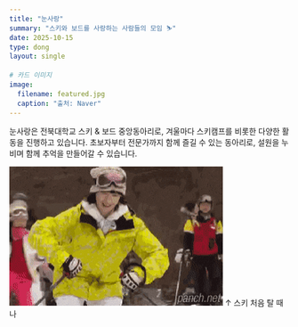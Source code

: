 ```yaml
---
title: "눈사랑"
summary: "스키와 보드를 사랑하는 사람들의 모임 ⛷️"
date: 2025-10-15
type: dong
layout: single

# 카드 이미지
image:
  filename: featured.jpg
  caption: "출처: Naver"
---
```


<div class="text-justify">
  눈사랑은 전북대학교 스키 & 보드 중앙동아리로, 겨울마다 스키캠프를 비롯한 다양한 활동을 진행하고 있습니다.  
  초보자부터 전문가까지 함께 즐길 수 있는 동아리로, 설원을 누비며 함께 추억을 만들어갈 수 있습니다. 
</div>

![눈사랑 활동 모습(나)](snow.gif)
↑ 스키 처음 탈 때 나